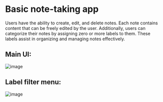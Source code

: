 # Basic note-taking app
Users have the ability to create, edit, and delete notes. Each note contains content that can be freely edited by the user. Additionally, users can categorize their notes by assigning zero or more labels to them. These labels assist in organizing and managing notes effectively.

## Main UI:

![image](https://github.com/sleeper99/NoteApp/assets/33992792/b56eedee-e86f-41a3-b538-2c7a0b79c253)

## Label filter menu:

![image](https://github.com/sleeper99/NoteApp/assets/33992792/3e29cc5e-f4b4-45f8-997f-214a3a481d94)

